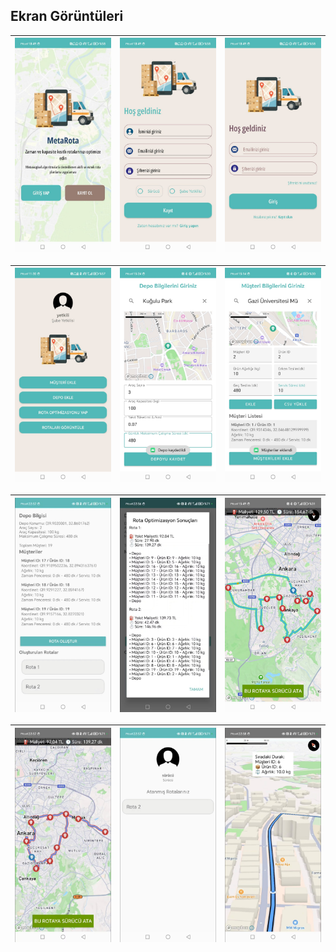 ## Ekran Görüntüleri

| ![1](ekran_resimleri/1.jpeg) | ![2](ekran_resimleri/2.jpeg) | ![3](ekran_resimleri/3.jpeg) |
|------------------------------|------------------------------|------------------------------|

| ![4](ekran_resimleri/4.jpeg) | ![5](ekran_resimleri/5.jpeg) | ![6](ekran_resimleri/6.jpeg) |
|------------------------------|------------------------------|------------------------------|

| ![7](ekran_resimleri/7.jpeg) | ![8](ekran_resimleri/8.jpeg) | ![9](ekran_resimleri/9.jpeg) |
|------------------------------|------------------------------|------------------------------|

| ![10](ekran_resimleri/10.jpeg) | ![11](ekran_resimleri/11.jpeg) | ![12](ekran_resimleri/12.jpeg) |
|------------------------------|------------------------------|------------------------------|
